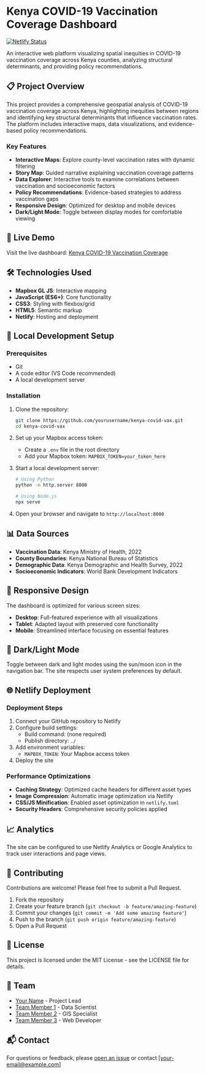 # Kenya COVID-19 Vaccination Coverage Dashboard

[![Netlify Status](https://api.netlify.com/api/v1/badges/your-netlify-id/deploy-status)](https://app.netlify.com/sites/your-site-name/deploys)

An interactive web platform visualizing spatial inequities in COVID-19 vaccination coverage across Kenya counties, analyzing structural determinants, and providing policy recommendations.

## 📋 Project Overview

This project provides a comprehensive geospatial analysis of COVID-19 vaccination coverage across Kenya, highlighting inequities between regions and identifying key structural determinants that influence vaccination rates. The platform includes interactive maps, data visualizations, and evidence-based policy recommendations.

### Key Features

- **Interactive Maps**: Explore county-level vaccination rates with dynamic filtering
- **Story Map**: Guided narrative explaining vaccination coverage patterns
- **Data Explorer**: Interactive tools to examine correlations between vaccination and socioeconomic factors
- **Policy Recommendations**: Evidence-based strategies to address vaccination gaps
- **Responsive Design**: Optimized for desktop and mobile devices
- **Dark/Light Mode**: Toggle between display modes for comfortable viewing

## 🚀 Live Demo

Visit the live dashboard: [Kenya COVID-19 Vaccination Coverage](https://your-site-name.netlify.app)

## 🛠️ Technologies Used

- **Mapbox GL JS**: Interactive mapping
- **JavaScript (ES6+)**: Core functionality
- **CSS3**: Styling with flexbox/grid
- **HTML5**: Semantic markup
- **Netlify**: Hosting and deployment

## 🔧 Local Development Setup

### Prerequisites

- Git
- A code editor (VS Code recommended)
- A local development server

### Installation

1. Clone the repository:
   ```bash
   git clone https://github.com/yourusername/kenya-covid-vax.git
   cd kenya-covid-vax
   ```

2. Set up your Mapbox access token:
   - Create a `.env` file in the root directory
   - Add your Mapbox token: `MAPBOX_TOKEN=your_token_here`

3. Start a local development server:
   ```bash
   # Using Python
   python -m http.server 8000
   
   # Using Node.js
   npx serve
   ```

4. Open your browser and navigate to `http://localhost:8000`

## 📊 Data Sources

- **Vaccination Data**: Kenya Ministry of Health, 2022
- **County Boundaries**: Kenya National Bureau of Statistics
- **Demographic Data**: Kenya Demographic and Health Survey, 2022
- **Socioeconomic Indicators**: World Bank Development Indicators

## 📱 Responsive Design

The dashboard is optimized for various screen sizes:

- **Desktop**: Full-featured experience with all visualizations
- **Tablet**: Adapted layout with preserved core functionality
- **Mobile**: Streamlined interface focusing on essential features

## 🔄 Dark/Light Mode

Toggle between dark and light modes using the sun/moon icon in the navigation bar. The site respects user system preferences by default.

## 🌐 Netlify Deployment

### Deployment Steps

1. Connect your GitHub repository to Netlify
2. Configure build settings:
   - Build command: (none required)
   - Publish directory: `./`
3. Add environment variables:
   - `MAPBOX_TOKEN`: Your Mapbox access token
4. Deploy the site

### Performance Optimizations

- **Caching Strategy**: Optimized cache headers for different asset types
- **Image Compression**: Automatic image optimization via Netlify
- **CSS/JS Minification**: Enabled asset optimization in `netlify.toml`
- **Security Headers**: Comprehensive security policies applied

## 📈 Analytics

The site can be configured to use Netlify Analytics or Google Analytics to track user interactions and page views.

## 🤝 Contributing

Contributions are welcome! Please feel free to submit a Pull Request.

1. Fork the repository
2. Create your feature branch (`git checkout -b feature/amazing-feature`)
3. Commit your changes (`git commit -m 'Add some amazing feature'`)
4. Push to the branch (`git push origin feature/amazing-feature`)
5. Open a Pull Request

## 📄 License

This project is licensed under the MIT License - see the LICENSE file for details.

## 👥 Team

- [Your Name](https://github.com/yourusername) - Project Lead
- [Team Member 1](https://github.com/teammember1) - Data Scientist
- [Team Member 2](https://github.com/teammember2) - GIS Specialist
- [Team Member 3](https://github.com/teammember3) - Web Developer

## 📬 Contact

For questions or feedback, please [open an issue](https://github.com/yourusername/kenya-covid-vax/issues) or contact [your-email@example.com]
